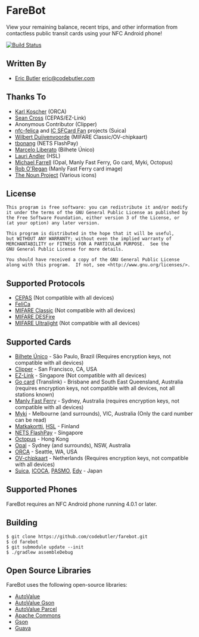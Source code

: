 # FareBot

View your remaining balance, recent trips, and other information from contactless public transit cards using your NFC Android phone!

[![Build Status](https://travis-ci.org/codebutler/farebot.svg?branch=master)](https://travis-ci.org/codebutler/farebot)

## Written By

* [Eric Butler][5] <eric@codebutler.com>

## Thanks To

* [Karl Koscher][3] (ORCA)
* [Sean Cross][4] (CEPAS/EZ-Link)
* Anonymous Contributor (Clipper)
* [nfc-felica][13] and [IC SFCard Fan][14] projects (Suica)
* [Wilbert Duijvenvoorde](https://github.com/wandcode) (MIFARE Classic/OV-chipkaart)
* [tbonang](https://github.com/tbonang) (NETS FlashPay)
* [Marcelo Liberato](https://github.com/mliberato) (Bilhete Único)
* [Lauri Andler](https://github.com/landler/) (HSL)
* [Michael Farrell](https://github.com/micolous/) (Opal, Manly Fast Ferry, Go card, Myki, Octopus)
* [Rob O'Regan](http://www.robx1.net/nswtkt/private/manlyff/manlyff.htm) (Manly Fast Ferry card image)
* [The Noun Project][15] (Various icons)

## License

    This program is free software: you can redistribute it and/or modify
    it under the terms of the GNU General Public License as published by
    the Free Software Foundation, either version 3 of the License, or
    (at your option) any later version.

    This program is distributed in the hope that it will be useful,
    but WITHOUT ANY WARRANTY; without even the implied warranty of
    MERCHANTABILITY or FITNESS FOR A PARTICULAR PURPOSE.  See the
    GNU General Public License for more details.

    You should have received a copy of the GNU General Public License
    along with this program.  If not, see <http://www.gnu.org/licenses/>.

## Supported Protocols

* [CEPAS][2] (Not compatible with all devices)
* [FeliCa][8]
* [MIFARE Classic][23] (Not compatible with all devices)
* [MIFARE DESFire][6]
* [MIFARE Ultralight][24] (Not compatible with all devices)

## Supported Cards

* [Bilhete Único](http://www.sptrans.com.br/bilhete_unico/) - São Paulo, Brazil (Requires encryption keys, not compatible with all devices)
* [Clipper][1] - San Francisco, CA, USA
* [EZ-Link][7] - Singapore (Not compatible with all devices)
* [Go card][20] (Translink) - Brisbane and South East Queensland, Australia (requires encryption keys, not compatible with all devices, not all stations known)
* [Manly Fast Ferry][19] - Sydney, Australia (requires encryption keys, not compatible with all devices)
* [Myki][21] - Melbourne (and surrounds), VIC, Australia (Only the card number can be read)
* [Matkakortti][16], [HSL][17] - Finland
* [NETS FlashPay](http://www.netsflashpay.com.sg/) - Singapore
* [Octopus][25] - Hong Kong
* [Opal][18] - Sydney (and surrounds), NSW, Australia
* [ORCA][0] - Seattle, WA, USA
* [OV-chipkaart](http://www.ov-chipkaart.nl/) - Netherlands (Requires encryption keys, not compatible with all devices)
* [Suica][9], [ICOCA][10], [PASMO][11], [Edy][12] - Japan

## Supported Phones

FareBot requires an NFC Android phone running 4.0.1 or later.

## Building

    $ git clone https://github.com/codebutler/farebot.git
    $ cd farebot
    $ git submodule update --init
    $ ./gradlew assembleDebug

## Open Source Libraries

FareBot uses the following open-source libraries:

* [AutoValue](https://github.com/google/auto/tree/master/value)
* [AutoValue Gson](https://github.com/rharter/auto-value-gson)
* [AutoValue Parcel](https://github.com/rharter/auto-value-parcel)
* [Apache Commons](https://commons.apache.org/)
* [Gson](https://github.com/google/gson)
* [Guava](https://github.com/google/guava)

[0]: http://www.orcacard.com/
[1]: https://www.clippercard.com/
[2]: https://en.wikipedia.org/wiki/CEPAS
[3]: https://twitter.com/#!/supersat
[4]: https://twitter.com/#!/xobs
[5]: https://twitter.com/#!/codebutler
[6]: https://en.wikipedia.org/wiki/MIFARE#MIFARE_DESFire
[7]: http://www.ezlink.com.sg/
[8]: https://en.wikipedia.org/wiki/FeliCa
[9]: https://en.wikipedia.org/wiki/Suica
[10]: https://en.wikipedia.org/wiki/ICOCA
[11]: https://en.wikipedia.org/wiki/PASMO
[12]: https://en.wikipedia.org/wiki/Edy
[13]: http://code.google.com/p/nfc-felica/
[14]: http://www014.upp.so-net.ne.jp/SFCardFan/
[15]: http://www.thenounproject.com/
[16]: http://www.hsl.fi/EN/passengersguide/travelcard/Pages/default.aspx
[17]: http://www.hsl.fi/EN/
[18]: http://www.opal.com.au/
[19]: http://www.manlyfastferry.com.au/
[20]: http://translink.com.au/tickets-and-fares/go-card
[21]: http://ptv.vic.gov.au/
[23]: https://en.wikipedia.org/wiki/MIFARE#MIFARE_Classic
[24]: https://en.wikipedia.org/wiki/MIFARE#MIFARE_Ultralight_and_MIFARE_Ultralight_EV1
[25]: http://www.octopus.com.hk/home/en/index.html
